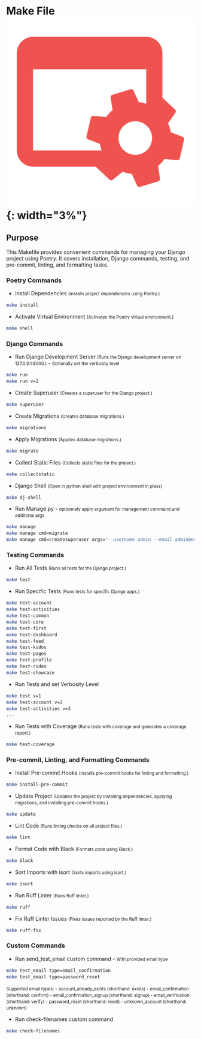 # Make File ![makefile](../assets/icons/makefile.png){: width="3%"}  

## Purpose
This Makefile provides convenient commands for managing your Django project using Poetry. It covers installation, Django commands, testing, and pre-commit, linting, and formatting tasks.

### Poetry Commands
* Install Dependencies <small>(Installs project dependencies using Poetry.)</small>
```bash
make install
```
* Activate Virtual Environment <small>(Activates the Poetry virtual environment.)</small>
```bash
make shell
```
### Django Commands
* Run Django Development Server <small>(Runs the Django development server on 127.0.0.1:8000.)</small> - <small>Optionally set the verbosity level</small>
```bash
make run
make run v=2  
```
* Create Superuser <small>(Creates a superuser for the Django project.)</small>
```bash
make superuser
```
* Create Migrations <small>(Creates database migrations.)</small>
```bash
make migrations
```
* Apply Migrations <small>(Applies database migrations.)</small>
```bash
make migrate
```
* Collect Static Files <small>(Collects static files for the project.)</small>
```bash
make collectstatic
```
* Django Shell <small>(Open in python shell with project environment in plass)</small>
```bash
make dj-shell
```
* Run Manage.py - <small>optionnaly apply argument for management command and additonal args</small>
```bash
make manage
make manage cmd=migrate
make manage cmd=createsuperuser args="--username admin --email admin@example.com"
```
### Testing Commands
* Run All Tests <small>(Runs all tests for the Django project.)</small>
```bash
make test
```
* Run Specific Tests <small>(Runs tests for specific Django apps.)</small>
```bash
make test-account
make test-activities
make test-common
make test-core
make test-first
make test-dashboard
make test-feed
make test-kudos
make test-pages
make test-profile
make test-rides
make test-showcase
```
* Run Tests and set Verbosity Level
```bash
make test v=1
make test-account v=2
make test-activities v=3
...
```
* Run Tests with Coverage <small>(Runs tests with coverage and generates a coverage report.)</small>
```bash
make test-coverage
```
### Pre-commit, Linting, and Formatting Commands
* Install Pre-commit Hooks <small>(Installs pre-commit hooks for linting and formatting.)</small>
```bash
make install-pre-commit
```
* Update Project <small>(Updates the project by installing dependencies, applying migrations, and installing pre-commit hooks.)</small>
```bash
make update
```
* Lint Code <small>(Runs linting checks on all project files.)</small>
```bash
make lint
```
* Format Code with Black <small>(Formats code using Black.)</small>
```bash
make black
```
* Sort Imports with isort <small>(Sorts imports using isort.)</small>
```bash
make isort
```
* Run Ruff Linter <small>(Runs Ruff linter.)</small>
```bash
make ruff
```
* Fix Ruff Linter Issues <small>(Fixes issues reported by the Ruff linter.)</small>
```bash
make ruff-fix
```
### Custom Commands
* Run send_test_email custom command - <small>With provided email type</small>
```bash
make test_email type=email_confirmation
make test_email type=password_reset
```
<small>Supported email types:
    - account_already_exists (shorthand: exists)
    - email_confirmation (shorthand: confirm)
    - email_confirmation_signup (shorthand: signup)
    - email_verification (shorthand: verify)
    - password_reset (shorthand: reset)
    - unknown_account (shorthand: unknown)</small>  

* Run check-filenames custom command  
```bash
make check-filenames
```
